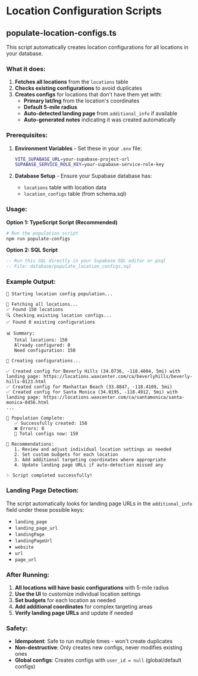 # Location Configuration Scripts

## populate-location-configs.ts

This script automatically creates location configurations for all locations in your database.

### What it does:

1. **Fetches all locations** from the `locations` table
2. **Checks existing configurations** to avoid duplicates
3. **Creates configs** for locations that don't have them yet with:
   - **Primary lat/lng** from the location's coordinates
   - **Default 5-mile radius**
   - **Auto-detected landing page** from `additional_info` if available
   - **Auto-generated notes** indicating it was created automatically

### Prerequisites:

1. **Environment Variables** - Set these in your `.env` file:

   ```bash
   VITE_SUPABASE_URL=your-supabase-project-url
   SUPABASE_SERVICE_ROLE_KEY=your-supabase-service-role-key
   ```

2. **Database Setup** - Ensure your Supabase database has:
   - `locations` table with location data
   - `location_configs` table (from schema.sql)

### Usage:

**Option 1: TypeScript Script (Recommended)**

```bash
# Run the population script
npm run populate-configs
```

**Option 2: SQL Script**

```sql
-- Run this SQL directly in your Supabase SQL editor or psql
-- File: database/populate_location_configs.sql
```

### Example Output:

```
🚀 Starting location config population...

📍 Fetching all locations...
✅ Found 150 locations
🔍 Checking existing location configs...
✅ Found 0 existing configurations

📊 Summary:
   Total locations: 150
   Already configured: 0
   Need configuration: 150

📝 Creating configurations...

✅ Created config for Beverly Hills (34.0736, -118.4004, 5mi) with landing page: https://locations.waxcenter.com/ca/beverlyhills/beverly-hills-0123.html
✅ Created config for Manhattan Beach (33.8847, -118.4109, 5mi)
✅ Created config for Santa Monica (34.0195, -118.4912, 5mi) with landing page: https://locations.waxcenter.com/ca/santamonica/santa-monica-0456.html
...

🎯 Population Complete:
   ✅ Successfully created: 150
   ❌ Errors: 0
   📍 Total configs now: 150

🔄 Recommendations:
   1. Review and adjust individual location settings as needed
   2. Set custom budgets for each location
   3. Add additional targeting coordinates where appropriate
   4. Update landing page URLs if auto-detection missed any

✨ Script completed successfully!
```

### Landing Page Detection:

The script automatically looks for landing page URLs in the `additional_info` field under these possible keys:

- `landing_page`
- `landing_page_url`
- `landingPage`
- `landingPageUrl`
- `website`
- `url`
- `page_url`

### After Running:

1. **All locations will have basic configurations** with 5-mile radius
2. **Use the UI** to customize individual location settings
3. **Set budgets** for each location as needed
4. **Add additional coordinates** for complex targeting areas
5. **Verify landing page URLs** and update if needed

### Safety:

- **Idempotent**: Safe to run multiple times - won't create duplicates
- **Non-destructive**: Only creates new configs, never modifies existing ones
- **Global configs**: Creates configs with `user_id = null` (global/default configs)
